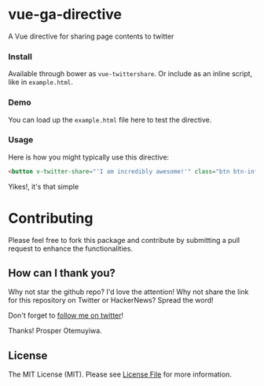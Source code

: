# vue-ga-directive

A Vue directive for sharing page contents to twitter

### Install

Available through bower as `vue-twittershare`. Or include as an inline script, like in `example.html`.

### Demo

You can load up the `example.html` file here to test the directive.

### Usage

Here is how you might typically use this directive:

```html
<button v-twitter-share="'I am incredibly awesome!'" class="btn btn-info">Share this on Twitter</button>
```

Yikes!, it's that simple

# Contributing

Please feel free to fork this package and contribute by submitting a pull request to enhance the functionalities.

## How can I thank you?

Why not star the github repo? I'd love the attention! Why not share the link for this repository on Twitter or HackerNews? Spread the word!

Don't forget to [follow me on twitter](https://twitter.com/unicodeveloper)!

Thanks!
Prosper Otemuyiwa.

## License

The MIT License (MIT). Please see [License File](LICENSE.md) for more information.

